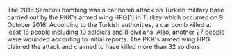 The 2016 Şemdinli bombing was a car bomb attack on Turkish military base carried out by the PKK's armed wing HPG[1] in Turkey which occurred on 9 October 2016. According to the Turkish authorities, a car bomb killed at least 18 people including 10 soldiers and 8 civilians. Also, another 27 people were wounded according to initial reports. The PKK's armed wing HPG claimed the attack and claimed to have killed more than 32 soldiers.
